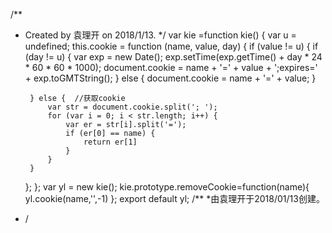 /**
 * Created by 袁理开 on 2018/1/13.
 */
var kie =function kie() {
    var u = undefined;
    this.cookie = function (name, value, day) {
        if (value != u) {
            if (day != u) {
                var exp = new Date();
                exp.setTime(exp.getTime() + day * 24 * 60 * 60 * 1000);
                document.cookie = name + '=' + value + ';expires=' + exp.toGMTString();
            } else {
                document.cookie = name + '=' + value;
            }

        } else {  //获取cookie
            var str = document.cookie.split('; ');
            for (var i = 0; i < str.length; i++) {
                var er = str[i].split('=');
                if (er[0] == name) {
                    return er[1]
                }
            }
        }
    };
};
var yl = new kie();
kie.prototype.removeCookie=function(name){
    yl.cookie(name,'',-1)
};
export default yl;
/**
 *由袁理开于2018/01/13创建。
 * /

